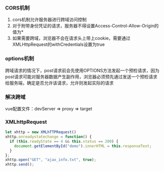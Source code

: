 ### CORS机制
1. cors机制允许服务器进行跨域访问控制
2. 对于附带身份凭证的请求，服务器不得设置Access-Control-Allow-Origin的值为*
3. 如果需要跨域，浏览器不会在请求头上带上cookie，需要通过XMLHttpRequest的withCredentials设置为true

### options机制
跨域请求的情况下，post请求前会先使用OPTIONS方法发起一个预检请求，因为post请求可能对服务器数据产生副作用，浏览器必须预先通过发送一个预检请求给服务端，确定是否允许该请求，允许则发起实际的请求

### 解决跨域
vue配置文件：devServer => proxy => target

### XMLhttpRequest 
```js
let xhttp = new XMLhTTPRequest()
xhttp.onreadystatechange = function() {
  if (this.readyState == 4 && this.status == 200) {
    document.getElementById("demo").innerHTML = this.responseText;
  }
};
xhttp.open("GET", "ajax_info.txt", true);
xhttp.send();
```
